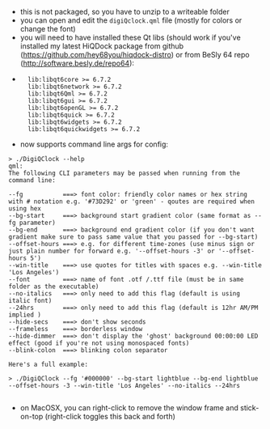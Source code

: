 - this is not packaged, so you have to unzip to a writeable folder
- you can open and edit the ```digiQclock.qml``` file (mostly for colors or change the font)
- you will need to have installed these Qt libs (should work if you've installed my latest HiQDock package from github (https://github.com/hey68you/hiqdock-distro) or from BeSly 64 repo (http://software.besly.de/repo64):
- ```
    lib:libqt6core >= 6.7.2
    lib:libqt6network >= 6.7.2
    lib:libqt6Qml >= 6.7.2
    lib:libqt6gui >= 6.7.2
    lib:libqt6openGL >= 6.7.2
	lib:libqt6quick >= 6.7.2
	lib:libqt6widgets >= 6.7.2
	lib:libqt6quickwidgets >= 6.7.2
- now supports command line args for config:
```
> ./DigiQClock --help
qml: 
The following CLI parameters may be passed when running from the command line:

--fg           ===> font color: friendly color names or hex string with # notation e.g. '#73D292' or 'green' - qoutes are required when using hex
--bg-start     ===> background start gradient color (same format as --fg parameter)
--bg-end       ===> background end gradient color (if you don't want gradient make sure to pass same value that you passed for --bg-start)
--offset-hours ===> e.g. for different time-zones (use minus sign or just plain number for forward e.g. '--offset-hours -3' or '--offset-hours 5')
--win-title    ===> use quotes for titles with spaces e.g. --win-title 'Los Angeles')
--font         ===> name of font .otf /.ttf file (must be in same folder as the executable)
--no-italics   ===> only need to add this flag (default is using italic font)
--24hrs        ===> only need to add this flag (default is 12hr AM/PM implied )
--hide-secs    ===> don't show seconds
--frameless    ===> borderless window
--hide-dimmer  ===> don't display the 'ghost' background 00:00:00 LED effect (good if you're not using monospaced fonts)
--blink-colon  ===> blinking colon separator

Here's a full example:

> ./DigiQClock --fg '#000000' --bg-start lightblue --bg-end lightblue --offset-hours -3 --win-title 'Los Angeles' --no-italics --24hrs


```
- on MacOSX, you can right-click to remove the window frame and stick-on-top (right-click toggles this back and forth)
